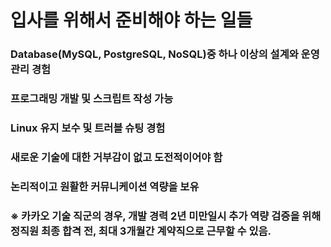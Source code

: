 # 입사를 위해서 준비해야 하는 일들
### Database(MySQL, PostgreSQL, NoSQL)중 하나 이상의 설계와 운영관리 경험
### 프로그래밍 개발 및 스크립트 작성 가능
### Linux 유지 보수 및 트러블 슈팅 경험
### 새로운 기술에 대한 거부감이 없고 도전적이어야 함
### 논리적이고 원활한 커뮤니케이션 역량을 보유

### ※ 카카오 기술 직군의 경우, 개발 경력 2년 미만일시 추가 역량 검증을 위해 정직원 최종 합격 전, 최대 3개월간 계약직으로 근무할 수 있음.
